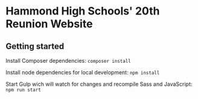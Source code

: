 # Hammond High Schools' 20th Reunion Website

## Getting started

Install Composer dependencies: `composer install`

Install node dependencies for local development: `npm install`

Start Gulp wich will watch for changes and recompile Sass and JavaScript: `npm run start`

